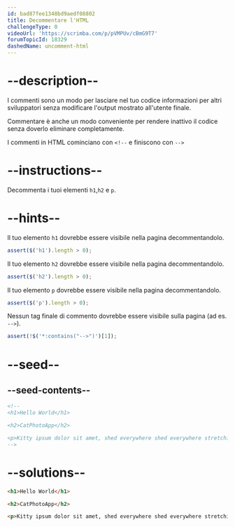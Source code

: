 ```yaml
---
id: bad87fee1348bd9aedf08802
title: Decommentare l'HTML
challengeType: 0
videoUrl: 'https://scrimba.com/p/pVMPUv/cBmG9T7'
forumTopicId: 18329
dashedName: uncomment-html
---
```


# --description--

I commenti sono un modo per lasciare nel tuo codice informazioni per altri sviluppatori senza modificare l'output mostrato all'utente finale.

Commentare è anche un modo conveniente per rendere inattivo il codice senza doverlo eliminare completamente.

I commenti in HTML cominciano con `<!--` e finiscono con `-->`

# --instructions--

Decommenta i tuoi elementi `h1`,`h2` e `p`.

# --hints--

Il tuo elemento `h1` dovrebbe essere visibile nella pagina decommentandolo.

```js
assert($('h1').length > 0);
```

Il tuo elemento `h2` dovrebbe essere visibile nella pagina decommentandolo.

```js
assert($('h2').length > 0);
```

Il tuo elemento `p` dovrebbe essere visibile nella pagina decommentandolo.

```js
assert($('p').length > 0);
```

Nessun tag finale di commento dovrebbe essere visibile sulla pagina (ad es. `-->`).

```js
assert(!$('*:contains("-->")')[1]);
```

# --seed--

## --seed-contents--

```html
<!--
<h1>Hello World</h1>

<h2>CatPhotoApp</h2>

<p>Kitty ipsum dolor sit amet, shed everywhere shed everywhere stretching attack your ankles chase the red dot, hairball run catnip eat the grass sniff.</p>
-->
```

# --solutions--

```html
<h1>Hello World</h1>

<h2>CatPhotoApp</h2>

<p>Kitty ipsum dolor sit amet, shed everywhere shed everywhere stretching attack your ankles chase the red dot, hairball run catnip eat the grass sniff.</p>
```
